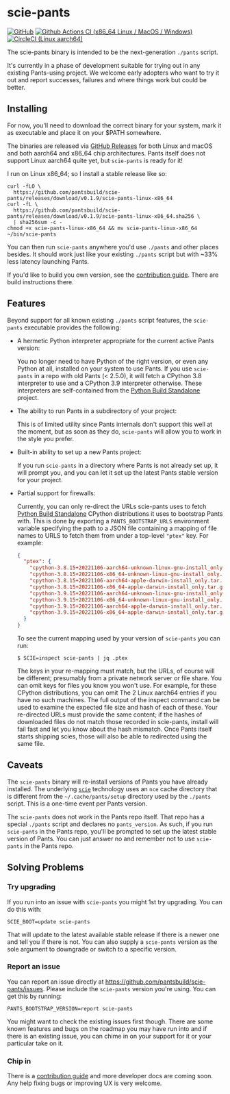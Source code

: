 # scie-pants

[![GitHub](https://img.shields.io/github/license/pantsbuild/scie-pants)](LICENSE)
[![Github Actions CI (x86_64 Linux / MacOS / Windows)](https://github.com/pantsbuild/scie-pants/actions/workflows/ci.yml/badge.svg)](https://github.com/pantsbuild/scie-pants/actions/workflows/ci.yml)
[![CircleCI (Linux aarch64)](https://circleci.com/gh/pantsbuild/scie-pants.svg?style=svg)](https://circleci.com/gh/pantsbuild/scie-pants)

The scie-pants binary is intended to be the next-generation `./pants` script.

It's currently in a phase of development suitable for trying out in any existing Pants-using
project. We welcome early adopters who want to try it out and report successes, failures and where
things work but could be better.

## Installing

For now, you'll need to download the correct binary for your system, mark it as executable and place
it on your $PATH somewhere.

The binaries are released via [GitHub Releases](https://github.com/pantsbuild/scie-pants/releases)
for both Linux and macOS and both aarch64 and x86_64 chip architectures. Pants itself does not
support Linux aarch64 quite yet, but `scie-pants` is ready for it!

I run on Linux x86_64; so I install a stable release like so:
```
curl -fLO \
  https://github.com/pantsbuild/scie-pants/releases/download/v0.1.9/scie-pants-linux-x86_64
curl -fL \
  https://github.com/pantsbuild/scie-pants/releases/download/v0.1.9/scie-pants-linux-x86_64.sha256 \
  | sha256sum -c -
chmod +x scie-pants-linux-x86_64 && mv scie-pants-linux-x86_64 ~/bin/scie-pants
```

You can then run `scie-pants` anywhere you'd use `./pants` and other places besides. It should work
just like your existing `./pants` script but with ~33% less latency launching Pants.

If you'd like to build you own version, see the [contribution guide](CONTRIBUTING.md). There are
build instructions there.

## Features

Beyond support for all known existing `./pants` script features, the `scie-pants` executable
provides the following:

+ A hermetic Python interpreter appropriate for the current active Pants version:

  You no longer need to have Python of the right version, or even any Python at all, installed on
  your system to use Pants. If you use `scie-pants` in a repo with old Pants (< 2.5.0), it will
  fetch a CPython 3.8 interpreter to use and a CPython 3.9 interpreter otherwise. These interpreters
  are self-contained from the [Python Build Standalone](
  https://python-build-standalone.readthedocs.io/en/latest/) project.

+ The ability to run Pants in a subdirectory of your project:

  This is of limited utility since Pants internals don't support this well at the moment, but as
  soon as they do, `scie-pants` will allow you to work in the style you prefer.

+ Built-in ability to set up a new Pants project:

  If you run `scie-pants` in a directory where Pants is not already set up, it will prompt you, and
  you can let it set up the latest Pants stable version for your project.

+ Partial support for firewalls:

  Currently, you can only re-direct the URLs scie-pants uses to fetch [Python Build Standalone](
  https://python-build-standalone.readthedocs.io/en/latest/) CPython distributions it uses to
  bootstrap Pants with. This is done by exporting a `PANTS_BOOTSTRAP_URLS` environment variable
  specifying the path to a JSON file containing a mapping of file names to URLS to fetch them from
  under a top-level `"ptex"` key. For example:
  ```json
  {
    "ptex": {
      "cpython-3.8.15+20221106-aarch64-unknown-linux-gnu-install_only.tar.gz": "https://github.com/indygreg/python-build-standalone/releases/download/20221106/cpython-3.8.15+20221106-aarch64-unknown-linux-gnu-install_only.tar.gz",
      "cpython-3.8.15+20221106-x86_64-unknown-linux-gnu-install_only.tar.gz": "https://github.com/indygreg/python-build-standalone/releases/download/20221106/cpython-3.8.15+20221106-x86_64-unknown-linux-gnu-install_only.tar.gz",
      "cpython-3.8.15+20221106-aarch64-apple-darwin-install_only.tar.gz": "https://github.com/indygreg/python-build-standalone/releases/download/20221106/cpython-3.8.15+20221106-aarch64-apple-darwin-install_only.tar.gz",
      "cpython-3.8.15+20221106-x86_64-apple-darwin-install_only.tar.gz": "https://github.com/indygreg/python-build-standalone/releases/download/20221106/cpython-3.8.15+20221106-x86_64-apple-darwin-install_only.tar.gz",
      "cpython-3.9.15+20221106-aarch64-unknown-linux-gnu-install_only.tar.gz": "https://github.com/indygreg/python-build-standalone/releases/download/20221106/cpython-3.9.15+20221106-aarch64-unknown-linux-gnu-install_only.tar.gz",
      "cpython-3.9.15+20221106-x86_64-unknown-linux-gnu-install_only.tar.gz": "https://github.com/indygreg/python-build-standalone/releases/download/20221106/cpython-3.9.15+20221106-x86_64-unknown-linux-gnu-install_only.tar.gz",
      "cpython-3.9.15+20221106-aarch64-apple-darwin-install_only.tar.gz": "https://github.com/indygreg/python-build-standalone/releases/download/20221106/cpython-3.9.15+20221106-aarch64-apple-darwin-install_only.tar.gz",
      "cpython-3.9.15+20221106-x86_64-apple-darwin-install_only.tar.gz": "https://github.com/indygreg/python-build-standalone/releases/download/20221106/cpython-3.9.15+20221106-x86_64-apple-darwin-install_only.tar.gz"
    }
  }
  ```
  To see the current mapping used by your version of `scie-pants` you can run:
  ```
  $ SCIE=inspect scie-pants | jq .ptex
  ```
  The keys in your re-mapping must match, but the URLs, of course will be different; presumably from
  a private network server or file share. You can omit keys for files you know you won't use. For
  example, for these CPython distributions, you can omit The 2 Linux aarch64 entries if you have no
  such machines. The full output of the inspect command can be used to examine the expected file
  size and hash of each of these. Your re-directed URLs must provide the same content; if the hashes
  of downloaded files do not match those recorded in scie-pants, install will fail fast and let you
  know about the hash mismatch. Once Pants itself starts shipping scies, those will also be able to
  redirected using the same file.

## Caveats

The `scie-pants` binary will re-install versions of Pants you have already installed. The underlying
[`scie`](https://github.com/a-scie/jump/blob/main/README.md) technology uses an `nce` cache
directory that is different from the `~/.cache/pants/setup` directory used by the `./pants` script.
This is a one-time event per Pants version.

The `scie-pants` does not work in the Pants repo itself. That repo has a special `./pants` script
and declares no `pants_version`. As such, if you run `scie-pants` in the Pants repo, you'll be
prompted to set up the latest stable version of Pants. You can just answer no and remember not to
use `scie-pants` in the Pants repo.

## Solving Problems

### Try upgrading

If you run into an issue with `scie-pants` you might 1st try upgrading. You can do this with:
```
SCIE_BOOT=update scie-pants
```

That will update to the latest available stable release if there is a newer one and tell you if
there is not. You can also supply a `scie-pants` version as the sole argument to downgrade or switch
to a specific version.

### Report an issue

You can report an issue directly at https://github.com/pantsbuild/scie-pants/issues. Please include
the `scie-pants` version you're using. You can get this by running:
```
PANTS_BOOTSTRAP_VERSION=report scie-pants
```

You might want to check the existing issues first though. There are some known features and bugs on
the roadmap you may have run into and if there is an existing issue, you can chime in on your
support for it or your particular take on it.

### Chip in

There is a [contribution guide](CONTRIBUTING.md) and more developer docs are coming soon. Any help
fixing bugs or improving UX is very welcome.
